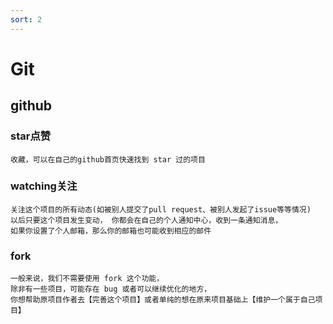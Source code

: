 ```yaml
---
sort: 2
---
```


# Git

## github

### star点赞

    收藏，可以在自己的github首页快速找到 star 过的项目

### watching关注

    关注这个项目的所有动态(如被别人提交了pull request、被别人发起了issue等等情况)
    以后只要这个项目发生变动， 你都会在自己的个人通知中心，收到一条通知消息，
    如果你设置了个人邮箱，那么你的邮箱也可能收到相应的邮件

### fork

    一般来说，我们不需要使用 fork 这个功能，
    除非有一些项目，可能存在 bug 或者可以继续优化的地方，
    你想帮助原项目作者去【完善这个项目】或者单纯的想在原来项目基础上【维护一个属于自己项目】
